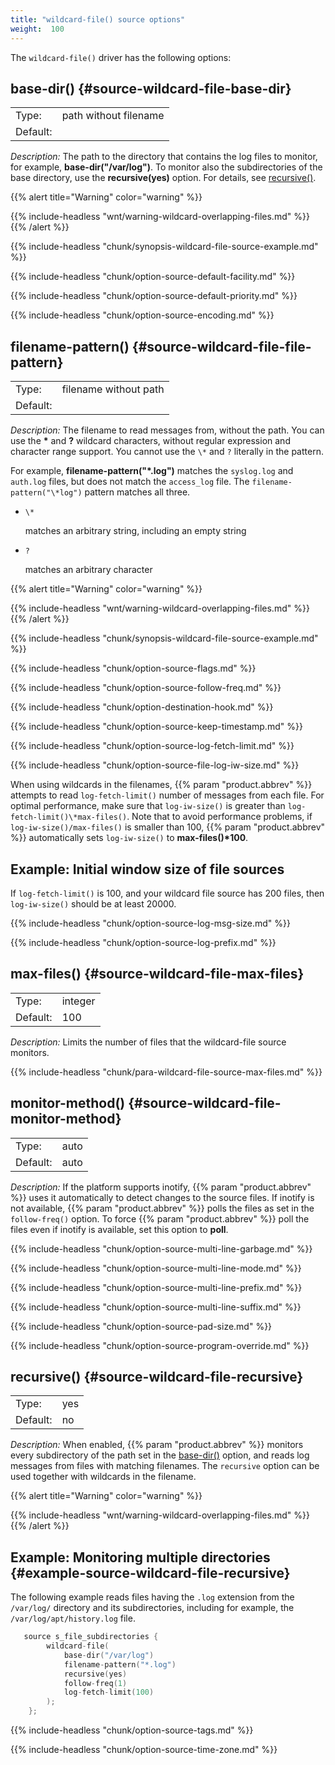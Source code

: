 ```yaml
---
title: "wildcard-file() source options"
weight:  100
---
```

<!-- DISCLAIMER: This file is based on the syslog-ng Open Source Edition documentation https://github.com/balabit/syslog-ng-ose-guides/commit/2f4a52ee61d1ea9ad27cb4f3168b95408fddfdf2 and is used under the terms of The syslog-ng Open Source Edition Documentation License. The file has been modified by Axoflow. -->

The `wildcard-file()` driver has the following options:


## base-dir() {#source-wildcard-file-base-dir}

|          |                       |
| -------- | --------------------- |
| Type:    | path without filename |
| Default: |                       |

*Description:* The path to the directory that contains the log files to monitor, for example, **base-dir("/var/log")**. To monitor also the subdirectories of the base directory, use the **recursive(yes)** option. For details, see [recursive()](#source-wildcard-file-recursive).

{{% alert title="Warning" color="warning" %}}

{{% include-headless "wnt/warning-wildcard-overlapping-files.md" %}} {{% /alert %}}


{{% include-headless "chunk/synopsis-wildcard-file-source-example.md" %}}

{{% include-headless "chunk/option-source-default-facility.md" %}}

{{% include-headless "chunk/option-source-default-priority.md" %}}

{{% include-headless "chunk/option-source-encoding.md" %}}


## filename-pattern() {#source-wildcard-file-file-pattern}

|          |                       |
| -------- | --------------------- |
| Type:    | filename without path |
| Default: |                       |

*Description:* The filename to read messages from, without the path. You can use the **\*** and **?** wildcard characters, without regular expression and character range support. You cannot use the `\*` and `?` literally in the pattern.

For example, **filename-pattern("\*.log")** matches the `syslog.log` and `auth.log` files, but does not match the `access_log` file. The `filename-pattern("\*log")` pattern matches all three.

  - `\*`
    
    matches an arbitrary string, including an empty string

  - `?`
    
    matches an arbitrary character

{{% alert title="Warning" color="warning" %}}

{{% include-headless "wnt/warning-wildcard-overlapping-files.md" %}} {{% /alert %}}


{{% include-headless "chunk/synopsis-wildcard-file-source-example.md" %}}

{{% include-headless "chunk/option-source-flags.md" %}}

{{% include-headless "chunk/option-source-follow-freq.md" %}}

{{% include-headless "chunk/option-destination-hook.md" %}}

{{% include-headless "chunk/option-source-keep-timestamp.md" %}}

{{% include-headless "chunk/option-source-log-fetch-limit.md" %}}


{{% include-headless "chunk/option-source-file-log-iw-size.md" %}}

When using wildcards in the filenames, {{% param "product.abbrev" %}} attempts to read `log-fetch-limit()` number of messages from each file. For optimal performance, make sure that `log-iw-size()` is greater than `log-fetch-limit()\*max-files()`. Note that to avoid performance problems, if `log-iw-size()/max-files()` is smaller than 100, {{% param "product.abbrev" %}} automatically sets `log-iw-size()` to **max-files()\*100**.


## Example: Initial window size of file sources

If `log-fetch-limit()` is 100, and your wildcard file source has 200 files, then `log-iw-size()` should be at least 20000.



{{% include-headless "chunk/option-source-log-msg-size.md" %}}

{{% include-headless "chunk/option-source-log-prefix.md" %}}


## max-files() {#source-wildcard-file-max-files}

|          |         |
| -------- | ------- |
| Type:    | integer |
| Default: | 100     |

*Description:* Limits the number of files that the wildcard-file source monitors.

{{% include-headless "chunk/para-wildcard-file-source-max-files.md" %}}



## monitor-method() {#source-wildcard-file-monitor-method}

|          |                       |
| -------- | --------------------- |
| Type:    | auto | inotify | poll |
| Default: | auto                  |

*Description:* If the platform supports inotify, {{% param "product.abbrev" %}} uses it automatically to detect changes to the source files. If inotify is not available, {{% param "product.abbrev" %}} polls the files as set in the `follow-freq()` option. To force {{% param "product.abbrev" %}} poll the files even if inotify is available, set this option to **poll**.


{{% include-headless "chunk/option-source-multi-line-garbage.md" %}}

{{% include-headless "chunk/option-source-multi-line-mode.md" %}}

{{% include-headless "chunk/option-source-multi-line-prefix.md" %}}

{{% include-headless "chunk/option-source-multi-line-suffix.md" %}}

{{% include-headless "chunk/option-source-pad-size.md" %}}

{{% include-headless "chunk/option-source-program-override.md" %}}


## recursive() {#source-wildcard-file-recursive}

|          |          |
| -------- | -------- |
| Type:    | yes | no |
| Default: | no       |

*Description:* When enabled, {{% param "product.abbrev" %}} monitors every subdirectory of the path set in the [base-dir()](#source-wildcard-file-base-dir) option, and reads log messages from files with matching filenames. The `recursive` option can be used together with wildcards in the filename.

{{% alert title="Warning" color="warning" %}}

{{% include-headless "wnt/warning-wildcard-overlapping-files.md" %}} {{% /alert %}}



## Example: Monitoring multiple directories {#example-source-wildcard-file-recursive}

The following example reads files having the `.log` extension from the `/var/log/` directory and its subdirectories, including for example, the `/var/log/apt/history.log` file.

```c
   source s_file_subdirectories {
        wildcard-file(
            base-dir("/var/log")
            filename-pattern("*.log")
            recursive(yes)
            follow-freq(1)
            log-fetch-limit(100)
        );
    };
```


{{% include-headless "chunk/option-source-tags.md" %}}

{{% include-headless "chunk/option-source-time-zone.md" %}}
